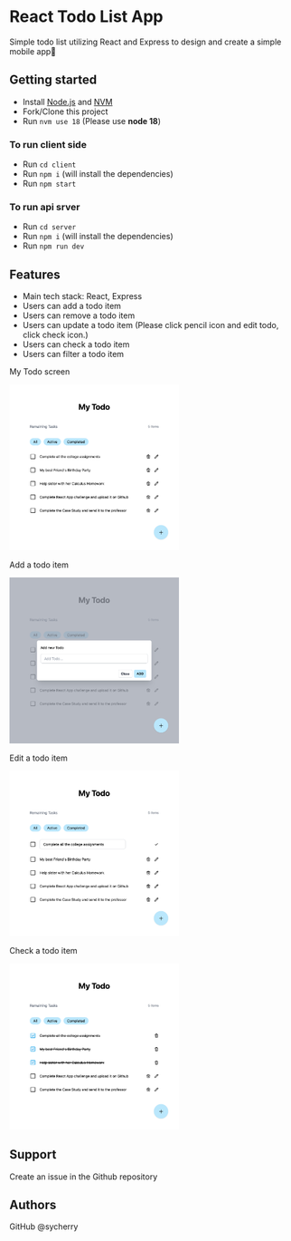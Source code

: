 # React Todo List App

Simple todo list utilizing React and Express to design and create a simple mobile app🌈


## Getting started

- Install [Node.js](https://nodejs.org/en/download/) and [NVM](https://github.com/nvm-sh/nvm#installing-and-updating)
- Fork/Clone this project
- Run `nvm use 18` (Please use **node 18**)

### To run client side

- Run `cd client`
- Run `npm i` (will install the dependencies)
- Run `npm start`

### To run api srver

- Run `cd server`
- Run `npm i` (will install the dependencies)
- Run `npm run dev`

## Features

- Main tech stack: React, Express
- Users can add a todo item
- Users can remove a todo item
- Users can update a todo item (Please click pencil icon and edit todo, click check icon.)
- Users can check a todo item
- Users can filter a todo item

<p>My Todo screen</p>
<img src="/client/public/top.jpg" alt="My Todo screen" width="300" height="auto"/>
<p>Add a todo item</p>
<img src="/client/public/add.jpg" alt="Add a todo item" width="300" height="auto"/>
<p>Edit a todo item</p>
<img src="/client/public/edit.jpg" alt="Edit a todo item" width="300" height="auto"/>
<p>Check a todo item</p>
<img src="/client/public/done.jpg" alt="Check a todo item" width="300" height="auto"/>


## Support
Create an issue in the Github repository

## Authors
GitHub @sycherry
